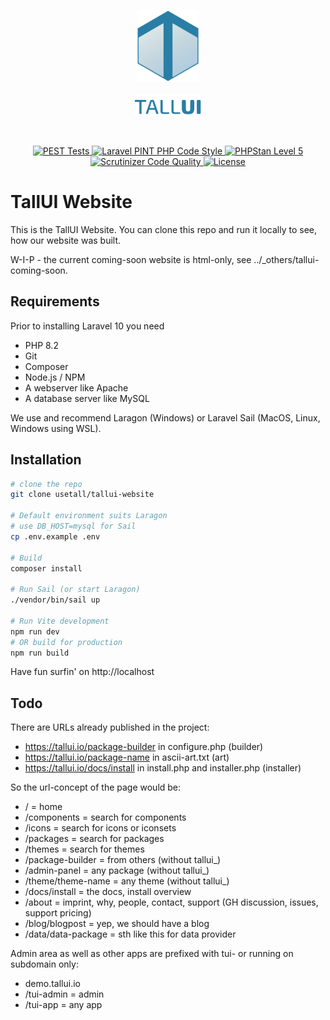 <p align="center">
    <img src="../../_others/tallui-art/tallui-logo.svg" width="100" alt="TallUI Logo">
    <br><br>
    <img src="../../_others/tallui-art/tallui-textlogo.svg" width="110" alt="TallUI Textlogo">
</p>

<br>

<p align="center">
    <a href="https://github.com/usetall/tallui/actions/workflows/run-tests.yml">
        <img alt="PEST Tests" src="https://img.shields.io/github/workflow/status/usetall/tallui/run-tests?label=PestPHP">
    </a>
    <a href="https://github.com/usetall/tallui/actions?query=workflow%3A"Fix+PHP+code+style+issues"+branch%3Amain">
        <img alt="Laravel PINT PHP Code Style" src="https://img.shields.io/github/workflow/status/usetall/tallui/Fix%20PHP%20code%20style%20issues?label=Laravel Pint">
    </a>
    <a href="https://github.com/usetall/tallui/actions?query=workflow%3A"PHPStan"+branch%3Amain">
        <img alt="PHPStan Level 5" src="https://img.shields.io/github/workflow/status/usetall/tallui/PHPStan?label=PHPStan">
    </a>
    <a href="https://scrutinizer-ci.com/g/usetall/tallui/?branch=main">
        <img alt="Scrutinizer Code Quality" src="https://scrutinizer-ci.com/g/usetall/tallui/badges/quality-score.png?b=main">
    </a>
    <a href="https://github.com/usetall/tallui/blob/main/LICENSE.md">
        <img alt="License" src="https://img.shields.io/github/license/usetall/tallui">
    </a>
</p>

# TallUI Website

This is the TallUI Website. You can clone this repo and run it locally to see, how our website was built.

W-I-P - the current coming-soon website is html-only, see ../\_others/tallui-coming-soon.

## Requirements

Prior to installing Laravel 10 you need

-   PHP 8.2
-   Git
-   Composer
-   Node.js / NPM
-   A webserver like Apache
-   A database server like MySQL

We use and recommend Laragon (Windows) or Laravel Sail (MacOS, Linux, Windows using WSL).

## Installation

```bash
# clone the repo
git clone usetall/tallui-website

# Default environment suits Laragon
# use DB_HOST=mysql for Sail
cp .env.example .env

# Build
composer install

# Run Sail (or start Laragon)
./vendor/bin/sail up

# Run Vite development
npm run dev
# OR build for production
npm run build
```

Have fun surfin' on http://localhost

## Todo

There are URLs already published in the project:

-   https://tallui.io/package-builder in configure.php (builder)
-   https://tallui.io/package-name in ascii-art.txt (art)
-   https://tallui.io/docs/install in install.php and installer.php (installer)

So the url-concept of the page would be:

-   / = home
-   /components = search for components
-   /icons = search for icons or iconsets
-   /packages = search for packages
-   /themes = search for themes
-   /package-builder = from others (without tallui\_)
-   /admin-panel = any package (without tallui\_)
-   /theme/theme-name = any theme (without tallui\_)
-   /docs/install = the docs, install overview
-   /about = imprint, why, people, contact, support (GH discussion, issues, support pricing)
-   /blog/blogpost = yep, we should have a blog
-   /data/data-package = sth like this for data provider

Admin area as well as other apps are prefixed with tui- or running on subdomain only:

-   demo.tallui.io
-   /tui-admin = admin
-   /tui-app = any app
